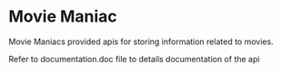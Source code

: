 # Movie Maniac
Movie Maniacs provided apis for storing information related to movies.

Refer to documentation.doc file to details documentation of the api

